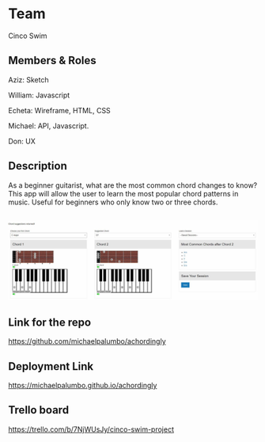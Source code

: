 

# Team
Cinco Swim

## Members & Roles

Aziz: Sketch

William: Javascript

Echeta: Wireframe, HTML, CSS

Michael: API, Javascript. 

Don: UX

## Description
As a beginner guitarist, what are the most common chord changes to know? This app will allow the user to learn the most popular chord patterns in music. Useful for beginners who only know two or three chords. 

##
![Suggested Chords](./assets/images/HowItWorks/SuggestedChords.JPG)

## Link for the repo
https://github.com/michaelpalumbo/achordingly

## Deployment Link
https://michaelpalumbo.github.io/achordingly

## Trello board
https://trello.com/b/7NjWUsJy/cinco-swim-project
